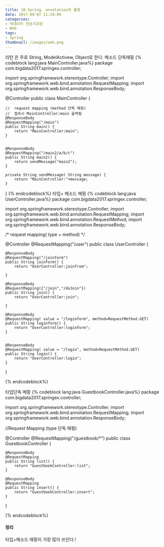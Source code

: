 ```yaml
---
title: 10.Spring. annotation의 활용
date: 2017-09-07 11:29:09
categories:
- 빅데이터 전문가과정
- Web
tags:
- Spring
thumbnail: /images/web.png
---
```


리턴 은 주로 String, ModelActivew, Object로 한다.
메소드 단독매핑
{% codeblock lang:java MainController.java%}
package com.bigdata2017.springex.controller;

import org.springframework.stereotype.Controller;
import org.springframework.web.bind.annotation.RequestMapping;
import org.springframework.web.bind.annotation.ResponseBody;

@Controller
public class MainController {

	//	request mapping	(method 단독 매핑)
	//	접속시 MainController:main 출력됨
	@ResponseBody
	@RequestMapping("/main")
	public String main() {
		return "MainController:main";
	}


	@ResponseBody
	@RequestMapping("/main2/a/b/c")
	public String main2() {
		return sendMessage("main2");
	}

	private String sendMessage( String message) {
		return "MainController:"+message;
	}
}
{% endcodeblock%}
타입+ 메소드 메핑
{% codeblock lang:java UserController.java%}
package com.bigdata2017.springex.controller;

import org.springframework.stereotype.Controller;
import org.springframework.web.bind.annotation.RequestMapping;
import org.springframework.web.bind.annotation.RequestMethod;
import org.springframework.web.bind.annotation.ResponseBody;

/* request mapping( type + method) */

@Controller
@RequestMapping("/user")
public class UserController {

	@ResponseBody
	@RequestMapping("/joinform")
	public String joinform() {
		return "UserController:joinfrom";

	}

	@ResponseBody
	@RequestMapping({"/join","/doJoin"})
	public String join() {
		return "UserController:join";

	}

	@ResponseBody
	@RequestMapping( value = "/loginform", method=RequestMethod.GET)
	public String loginform() {
		return "UserController:loginform";
	}


	@ResponseBody
	@RequestMapping( value = "/login", method=RequestMethod.GET)
	public String login() {
		return "UserController:login";
	}
}

{% endcodeblock%}


타입단독 메핑
{% codeblock lang:java GuestbookController.java%}
package com.bigdata2017.springex.controller;

import org.springframework.stereotype.Controller;
import org.springframework.web.bind.annotation.RequestMapping;
import org.springframework.web.bind.annotation.ResponseBody;

//Request Mapping (type 단독 매핑)

@Controller
@RequestMapping("/guestbook/*")
public class GuestbookController {

	@ResponseBody
	@RequestMapping
	public String list() {
		return "GuestbookController:list";
	}

	@ResponseBody
	@RequestMapping
	public String insert() {
		return "GuestbookController:insert";
	}
}

{% endcodeblock%}

#### 정리
타입+메소드 매핑이 가장 많이 쓰인다.!
